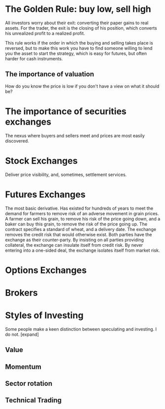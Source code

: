 # The Golden Rule: buy low, sell high 

All investors worry about their exit: converting their paper gains to real assets. For the trader, the exit is the closing of his position, which converts his unrealized profit to a realized profit.

This rule works if the order in which the buying and selling takes place is reversed, but to make this work you have to find someone willing to lend you the asset to start the strategy, which is easy for futures, but often harder for cash instruments.

 <!---
 this is a note.
 --->

## The importance of valuation

How do you know the price is low if you don't have a view on what it should be?

# The importance of securities exchanges

The nexus where buyers and sellers meet and prices are most easily discovered.

# Stock Exchanges

Deliver price visibility, and, sometimes, settlement services.

# Futures Exchanges

The most basic derivative. Has existed for hundreds of years to meet the demand for farmers to remove risk of an adverse movement in grain prices. A farmer can sell his grain, to remove his risk of the price going down, and a baker can buy this grain, to remove the risk of the price going up. The contract specifies a standard of wheat, and a delivery date. The exchange removes the credit risk that would otherwise exist. Both parties have the exchange as their counter-party. By insisting on all parties providing collateral, the exchange can insulate itself from credit risk. By never entering into a one-sided deal, the exchange isolates itself from market risk.


# Options Exchanges

# Brokers

# Styles of Investing

Some people make a keen distinction between speculating and investing. I do not. [expand]

## Value

## Momentum 

## Sector rotation

## Technical Trading





